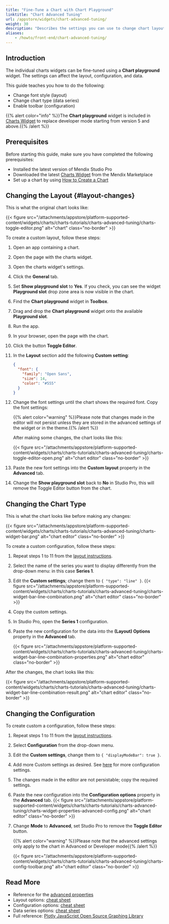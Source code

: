 ```yaml
---
title: "Fine-Tune a Chart with Chart Playground"
linktitle: "Chart Advanced Tuning"
url: /appstore/widgets/chart-advanced-tuning/
weight: 30
description: "Describes the settings you can use to change chart layouts and types"
aliases:
    - /howto/front-end/chart-advanced-tuning/
---
```


## Introduction

The individual charts widgets can be fine-tuned using a **Chart playground** widget. The settings can affect the layout, configuration, and data.

This guide teaches you how to do the following:  

* Change font style (layout)
* Change chart type (data series)
* Enable toolbar (configuration)

{{% alert color="info" %}}The **Chart playground** widget is included in [Charts Widget](/appstore/widgets/charts/) to replace developer mode starting from version 5 and above.{{% /alert %}}

## Prerequisites

Before starting this guide, make sure you have completed the following prerequisites:

* Installed the latest version of Mendix Studio Pro
* Downloaded the latest [Charts Widget](/appstore/widgets/charts/) from the Mendix Marketplace
* Set up a chart by using [How to Create a Chart](/howto/front-end/charts-basic-create/)

## Changing the Layout {#layout-changes}

This is what the original chart looks like:

{{< figure src="/attachments/appstore/platform-supported-content/widgets/charts/charts-tutorials/charts-advanced-tuning/charts-toggle-editor.png" alt="chart" class="no-border" >}}

To create a custom layout, follow these steps:

1. Open an app containing a chart.
1. Open the page with the charts widget.
1. Open the charts widget's settings.
1. Click the **General** tab.
1. Set **Show playground slot** to **Yes**. If you check, you can see the widget **Playground slot** drop zone area is now visible in the chart.
1. Find the **Chart playground** widget in **Toolbox**.
1. Drag and drop the **Chart playground** widget onto the available **Playground slot**.
1. Run the app.
1. In your browser, open the page with the chart.
1. Click the button **Toggle Editor**.
1. In the **Layout** section add the following **Custom setting**:

    ```json
    {
      "font": {
        "family": "Open Sans",
        "size": 14,
        "color": "#555"
      }
    }
    ```

1. Change the font settings until the chart shows the required font. Copy the font settings:

    {{% alert color="warning" %}}Please note that changes made in the editor will not persist unless they are stored in the advanced settings of the widget or in the theme.{{% /alert %}}

    After making some changes, the chart looks like this:

    {{< figure src="/attachments/appstore/platform-supported-content/widgets/charts/charts-tutorials/charts-advanced-tuning/charts-toggle-editor-open.png" alt="chart editor" class="no-border" >}}

1. Paste the new font settings into the **Custom layout** property in the **Advanced** tab.
1. Change the **Show playground slot** back to **No** in Studio Pro, this will remove the Toggle Editor button from the chart.  

## Changing the Chart Type

This is what the chart looks like before making any changes:

{{< figure src="/attachments/appstore/platform-supported-content/widgets/charts/charts-tutorials/charts-advanced-tuning/charts-widget-bar.png" alt="chart editor" class="no-border" >}}

To create a custom configuration, follow these steps:

1. Repeat steps 1 to 11 from the [layout instructions](#layout-changes).
2. Select the name of the series you want to display differently from the drop-down menu: in this case **Series 1**.
3. Edit the **Custom settings**; change them to `{ "type": "line" }`.
    {{< figure src="/attachments/appstore/platform-supported-content/widgets/charts/charts-tutorials/charts-advanced-tuning/charts-widget-bar-line-combination.png" alt="chart editor" class="no-border" >}}
4. Copy the custom settings.
5. In Studio Pro, open the **Series 1** configuration.
6. Paste the new configuration for the data into the **(Layout) Options** property in the **Advanced** tab.

    {{< figure src="/attachments/appstore/platform-supported-content/widgets/charts/charts-tutorials/charts-advanced-tuning/charts-widget-bar-line-combination-properties.png" alt="chart editor" class="no-border" >}}

After the changes, the chart looks like this:

{{< figure src="/attachments/appstore/platform-supported-content/widgets/charts/charts-tutorials/charts-advanced-tuning/charts-widget-bar-line-combination-result.png" alt="chart editor" class="no-border" >}}

## Changing the Configuration 

To create custom a configuration, follow these steps:

1. Repeat steps 1 to 11 from the [layout instructions](#layout-changes).
2. Select **Configuration** from the drop-down menu.
3. Edit the **Custom settings**, change them to `{ "displayModeBar": true }`.
4. Add more Custom settings as desired. See [here](https://plot.ly/javascript/configuration-options/) for more configuration settings.
5. The changes made in the editor are not persistable; copy the required settings.
6. Paste the new configuration into the **Configuration options** property in the **Advanced** tab.
    {{< figure src="/attachments/appstore/platform-supported-content/widgets/charts/charts-tutorials/charts-advanced-tuning/charts-widget-properties-advanced-config.png" alt="chart editor" class="no-border" >}}
7. Change **Mode** to **Advanced**, set Studio Pro to remove the **Toggle Editor** button.

    {{% alert color="warning" %}}Please note that the advanced settings only apply to the chart in Advanced or Developer mode{{% /alert %}}

    {{< figure src="/attachments/appstore/platform-supported-content/widgets/charts/charts-tutorials/charts-advanced-tuning/charts-config-toolbar.png" alt="chart editor" class="no-border" >}}

## Read More

* Reference for the [advanced properties](/refguide/charts-configuration/#advanced)
* Layout options: [cheat sheet](/refguide/charts-advanced-cheat-sheet/#layout-all)  
* Configuration options: [cheat sheet](/refguide/charts-advanced-cheat-sheet/#config-options)  
* Data series options: [cheat sheet](/refguide/charts-advanced-cheat-sheet/#data-series)  
* Full reference: [Plotly JavaScript Open Source Graphing Library](https://plot.ly/javascript/)
